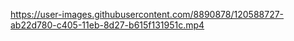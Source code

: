 
https://user-images.githubusercontent.com/8890878/120588727-ab22d780-c405-11eb-8d27-b615f131951c.mp4

